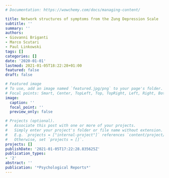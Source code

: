 ```yaml
---
# Documentation: https://wowchemy.com/docs/managing-content/

title: Network structures of symptoms from the Zung Depression Scale
subtitle: ''
summary: ''
authors:
- Giovanni Briganti
- Marco Scutari
- Paul Linkowski
tags: []
categories: []
date: '2020-01-01'
lastmod: 2021-01-05T18:22:28+01:00
featured: false
draft: false

# Featured image
# To use, add an image named `featured.jpg/png` to your page's folder.
# Focal points: Smart, Center, TopLeft, Top, TopRight, Left, Right, BottomLeft, Bottom, BottomRight.
image:
  caption: ''
  focal_point: ''
  preview_only: false

# Projects (optional).
#   Associate this post with one or more of your projects.
#   Simply enter your project's folder or file name without extension.
#   E.g. `projects = ["internal-project"]` references `content/project/deep-learning/index.md`.
#   Otherwise, set `projects = []`.
projects: []
publishDate: '2021-01-05T17:22:28.835625Z'
publication_types:
- '2'
abstract: ''
publication: '*Psychological Reports*'
---
```

